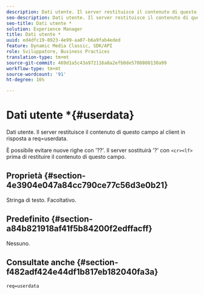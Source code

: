 ```yaml
---
description: Dati utente. Il server restituisce il contenuto di questo campo al client in risposta a req=userdata.
seo-description: Dati utente. Il server restituisce il contenuto di questo campo al client in risposta a req=userdata.
seo-title: Dati utente *
solution: Experience Manager
title: Dati utente *
uuid: ed4dfc19-8923-4e99-aa07-b6a9fab4eded
feature: Dynamic Media Classic, SDK/API
role: Sviluppatore, Business Practices
translation-type: tm+mt
source-git-commit: 469d1a5c43a972116a8a2efb0de5708800130a99
workflow-type: tm+mt
source-wordcount: '91'
ht-degree: 16%

---
```



# Dati utente *{#userdata}

Dati utente. Il server restituisce il contenuto di questo campo al client in risposta a req=userdata.

È possibile evitare nuove righe con &#39;??&#39;. Il server sostituirà &#39;?&#39; con `<cr><lf>` prima di restituire il contenuto di questo campo.

## Proprietà {#section-4e3904e047a84cc790ce77c56d3e0b21}

Stringa di testo. Facoltativo.

## Predefinito {#section-a84b821918af41f5b84200f2edffacff}

Nessuno.

## Consultate anche {#section-f482adf424e44df1b817eb182040fa3a}

`req=userdata`
